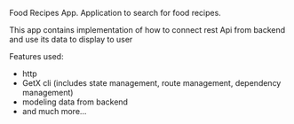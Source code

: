 Food Recipes App. Application to search for food recipes. 

This app contains implementation of how to connect rest Api 
from backend and use its data to display to user

Features used:
- http
- GetX cli (includes state management, route management, dependency management)
- modeling data from backend
- and much more...
